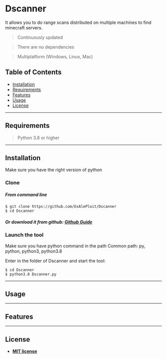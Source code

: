 # Dscanner


It allows you to do range scans distributed on multiple machines to find minecraft servers.


> Continuously updated

> There are no dependencies

> Multiplatform (Windows, Linux, Mac)



## Table of Contents

- [Installation](#installation)
- [Requirements](#requirements)
- [Features](#features)
- [Usage](#usage)
- [License](#license)


---

## Requirements

> Python 3.8 or higher


---

## Installation

Make sure you have the right version of python

### Clone

##### From command line
```shell
$ git clone https://github.com/ExAlePloit/Dscanner
$ cd Dscanner
```

##### Or download it from github: <a href=https://docs.github.com/en/github/creating-cloning-and-archiving-repositories/cloning-a-repository>Github Guide</a>


### Launch the tool

Make sure you have python command in the path
Common path: py, python, python3, python3.8

Enter in the folder of Dscanner and start the tool: 

```shell
$ cd Dscanner
$ python3.8 Dscanner.py
```

---

## Usage 


---


## Features


---

## License

- **[MIT license](http://opensource.org/licenses/mit-license.php)**
